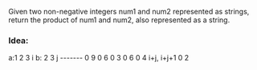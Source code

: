 Given two non-negative integers num1 and num2 represented as strings, return the product of num1 and num2, also represented as a string.

### Idea:

a:1   2   3  i
b:    2   3  j
    -------
        0 9
     0  6
  0  3
     0  6
  0  4       i+j, i+j+1
0 2  
    
    
    